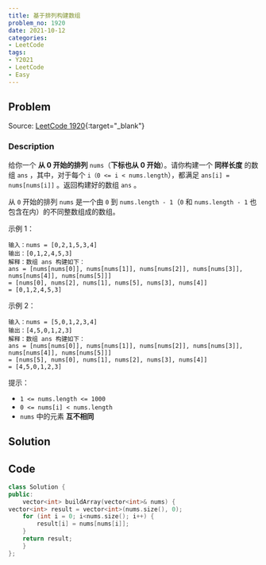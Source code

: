 ```yaml
---
title: 基于排列构建数组
problem_no: 1920
date: 2021-10-12
categories:
- LeetCode
tags:
- Y2021
- LeetCode
- Easy
---
```


<!-- Description. -->

<!-- more -->

## Problem

Source: [LeetCode 1920](https://leetcode-cn.com/problems/build-array-from-permutation/){:target="_blank"}

### Description

给你一个 **从 0 开始的排列** `nums`（**下标也从 0 开始**）。请你构建一个 **同样长度** 的数组 `ans` ，其中，对于每个 `i（0 <= i < nums.length`），都满足 `ans[i] = nums[nums[i]]` 。返回构建好的数组 `ans` 。

从 `0` 开始的排列 `nums` 是一个由 `0` 到 `nums.length - 1`（`0` 和 `nums.length - 1` 也包含在内）的不同整数组成的数组。

示例 1：

```text
输入：nums = [0,2,1,5,3,4]
输出：[0,1,2,4,5,3]
解释：数组 ans 构建如下：
ans = [nums[nums[0]], nums[nums[1]], nums[nums[2]], nums[nums[3]], nums[nums[4]], nums[nums[5]]]
= [nums[0], nums[2], nums[1], nums[5], nums[3], nums[4]]
= [0,1,2,4,5,3]
```

示例 2：

```text
输入：nums = [5,0,1,2,3,4]
输出：[4,5,0,1,2,3]
解释：数组 ans 构建如下：
ans = [nums[nums[0]], nums[nums[1]], nums[nums[2]], nums[nums[3]], nums[nums[4]], nums[nums[5]]]
= [nums[5], nums[0], nums[1], nums[2], nums[3], nums[4]]
= [4,5,0,1,2,3]
```

提示：

- `1 <= nums.length <= 1000`
- `0 <= nums[i] < nums.length`
- `nums` 中的元素 **互不相同**

## Solution

## Code

```cpp
class Solution {
public:
    vector<int> buildArray(vector<int>& nums) {
vector<int> result = vector<int>(nums.size(), 0);
    for (int i = 0; i<nums.size(); i++) {
        result[i] = nums[nums[i]];
    }
    return result;
    }
};
```
